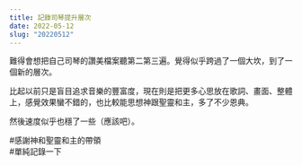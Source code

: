 ```yaml
---
title: 記錄司琴提升層次
date: 2022-05-12
slug: "20220512"
---
```


難得會想把自己司琴的讚美檔案聽第二第三遍。覺得似乎跨過了一個大坎，到了一個新的層次。

比起以前只是盲目追求音樂的豐富度，現在則是把更多心思放在歌詞、畫面、整體上，感覺效果蠻不錯的，也比較能思想神跟聖靈和主，多了不少恩典。

然後速度似乎也穩了一些（應該吧）。

#感謝神和聖靈和主的帶領\
#單純記錄一下
